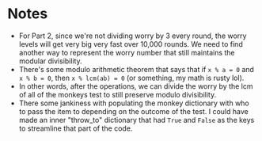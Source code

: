 # Notes

* For Part 2, since we're not dividing worry by 3 every round, the worry levels will get very big very fast over 10,000 rounds. We need to find another way to represent the worry number that still maintains the modular divisibility.
* There's some modulo arithmetic theorem that says that if `x % a = 0` and `x % b = 0`, then `x % lcm(ab) = 0` (or something, my math is rusty lol). 
* In other words, after the operations, we can divide the worry by the lcm of all of the monkeys test to still preserve modulo divisibility.
* There some jankiness with populating the monkey dictionary with who to pass the item to depending on the outcome of the test. I could have made an inner "throw_to" dictionary that had `True` and `False` as the keys to streamline that part of the code.